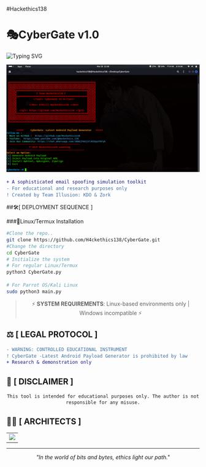 #Hackethics138
# 🎭CyberGate v1.0
![Typing SVG](https://readme-typing-svg.herokuapp.com?font=neuropol&weight=800&size=25&duration=4000&pause=500&color=D1147A&center=true&vCenter=true&width=435&lines=CYBER-GATE-IS-Android+Payload;Generator;+TEAM-Hackethics138)

![ CyberGate Banner](https://github.com/H4ckethics138/CyberGate/blob/main/CyberGate.png?raw=true)

```diff
+ A sophisticated email spoofing simulation toolkit
- For educational and research purposes only
! Created by Team Illusion: KDO & Zork
```
</div>


##🛠️[ DEPLOYMENT SEQUENCE ]

###🐧Linux/Termux Installation
```bash
#Clone the repo..
git clone https://github.com/H4ckethics138/CyberGate.git
#Change the directory
cd CyberGate
# Initialize the system
# For regular Linux/Termux
python3 CyberGate.py

# For Parrot OS/Kali Linux
sudo python3 main.py
```

<div align="center">

> ⚡ **SYSTEM REQUIREMENTS**: Linux-based environments only | Windows incompatible ⚡

</div>

## ⚖️ [ LEGAL PROTOCOL ]

```diff
- WARNING: CONTROLLED EDUCATIONAL INSTRUMENT
! CyberGate -Latest Android Payload Generator is prohibited by law
+ Research & demonstration only
```

## 🚫 [ DISCLAIMER ]

<div align="center">

```
This tool is intended for educational purposes only. The author is not responsible for any misuse.
```

</div>

## 👨‍💻 [ ARCHITECTS ]

<table align="center">
    <tr>
       <td align="center"><a href="https://github.com/H4ckethics138"><img src="https://img.shields.io/badge/Ethics-Developer-red?style=flat-square&logo=github"></a></td>
    </tr>
</table>

<div align="center">

---
*"In the world of bits and bytes, ethics light our path."*

</div>
